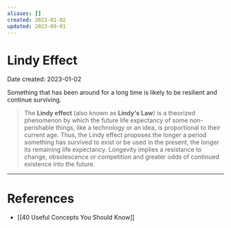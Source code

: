 ```yaml
---
aliases: []
created: 2023-01-02
updated: 2023-09-01
---
```


# Lindy Effect
Date created: 2023-01-02

Something that has been around for a long time is likely to be resilient and continue surviving. 

> The **Lindy effect** (also known as **Lindy's Law**) is a theorized phenomenon by which the future life expectancy of some non-perishable things, like a technology or an idea, is proportional to their current age. Thus, the Lindy effect proposes the longer a period something has survived to exist or be used in the present, the longer its remaining life expectancy. Longevity implies a resistance to change, obsolescence or competition and greater odds of continued existence into the future.

---
# References
* [[40 Useful Concepts You Should Know]]